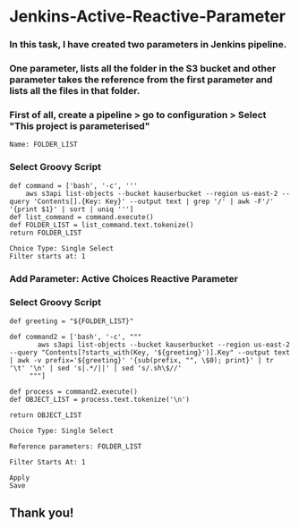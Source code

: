 # Jenkins-Active-Reactive-Parameter

### In this task, I have created two parameters in Jenkins pipeline.
### One parameter, lists all the folder in the S3 bucket and other parameter takes the reference from the first parameter and lists all the files in that folder.

### First of all, create a pipeline > go to configuration > Select "This project is parameterised"

```
Name: FOLDER_LIST
```
### Select Groovy Script

```
def command = ['bash', '-c', '''
    aws s3api list-objects --bucket kauserbucket --region us-east-2 --query 'Contents[].{Key: Key}' --output text | grep '/' | awk -F'/' '{print $1}' | sort | uniq ''']
def list_command = command.execute()
def FOLDER_LIST = list_command.text.tokenize()
return FOLDER_LIST
```
```
Choice Type: Single Select
Filter starts at: 1
```

### Add Parameter: Active Choices Reactive Parameter
### Select Groovy Script

```
def greeting = "${FOLDER_LIST}"

def command2 = ['bash', '-c', """
       aws s3api list-objects --bucket kauserbucket --region us-east-2 --query "Contents[?starts_with(Key, '${greeting}')].Key" --output text | awk -v prefix='${greeting}' '{sub(prefix, "", \$0); print}' | tr '\t' '\n' | sed 's|.*/||' | sed 's/.sh\$//'
     """]

def process = command2.execute()
def OBJECT_LIST = process.text.tokenize('\n')

return OBJECT_LIST
```

```
Choice Type: Single Select

Reference parameters: FOLDER_LIST

Filter Starts At: 1
```
```
Apply
Save
```

## Thank you!